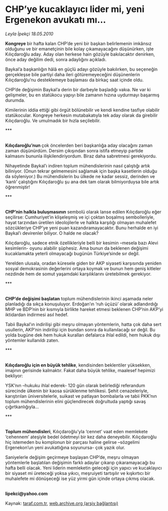 # CHP’ye kucaklayıcı lider mi, yeni Ergenekon avukatı mı...

*Leyla İpekçi 18.05.2010*

<div class="yazi"><p><b>Kongreye </b>bir hafta kalan CHP’de yeni bir başkan belirlemenin imkânsız olduğunu ve bir emanetçinin bile kolay çıkamayacağını düşünürken, işte Kılıçdaroğlu aday. Aday olan herkese hain gözüyle bakılacaktır denirken, önce aday değilim dedi, sonra adaylığını açıkladı. </p>
<p>Baykal’a başkanlığın hâlâ en güçlü adayı gözüyle bakılırken, bu seçeneğin gerçekleşse bile partiyi daha ileri götüremeyeceğini düşünenlerin Kılıçdaroğlu’nu desteklemeye başlaması da birkaç saat içinde oldu. </p>
<p>CHP’de değişimin Baykal’a derin bir darbeyle başladığı vakıa. Ne var ki gelişmeler, bu en statükocu yapıyı bile zamanın hızına uydurmayı başarmış durumda. </p>
<p>Kimilerinin iddia ettiği gibi örgüt bölünebilir ve kendi kendine tasfiye olabilir statükocular. Kongreye herkesin mutabakatıyla tek aday olarak da girebilir Kılıçdaroğlu. Ve umulmadık bir hızla seçilebilir. </p>
<p>***</p>
<p><b><br/>Kılıçdaroğlu’nun </b>çok öncelerden beri başkanlığa aday olacağını zaman zaman düşünürdüm. Dersim çıkışından sonra istifa etmeyip partide kalmasını bununla ilişkilendiriyordum. Biraz daha sabretmesi gerekiyordu.</p>
<p>Nihayetinde Baykal’ı indiren toplum mühendislerinin nasıl çalıştığı artık biliniyor. (Onun tekrar gelmemesini sağlamak için başka kasetlerin olduğu da söyleniyor.) Bu mühendislerin bu ülkede ne kadar sessiz, derinden ve ‘kanlı’ çalıştığını Kılıçdaroğlu şu ana dek tam olarak bilmiyorduysa bile artık öğrenmiştir!</p>
<p>***</p>
<p><b><br/>CHP’nin halkla buluşmasının</b> sembolü olarak lanse edilen Kılıçdaroğlu eğer seçilirse: Cumhuriyet’in klişeleşmiş ve içi çoktan boşalmış sembolleriyle, hayat tarzından üretilen ideolojilerle ve halkta karşılığı olmayan muhalefet sözcükleriye CHP’ye yeni puan kazandıramayacaktır. Bunu herhalde en iyi Baykal’ı devirenler biliyor. O halde ne olacak?</p>
<p>Kılıçdaroğlu, sadece etnik özellikleriyle belli bir kesimin –mesela bazı Alevi kesimlerin- oyunu alabilir şüphesiz. Ama bunun da beklenen değişimi kucaklamakta yeterli olmayacağı bugünün Türkiye’sinde sır değil.</p>
<p>Yerelden ulusala, oradan küresele giden bir AKP siyaseti karşısında yeniden sosyal demokrasinin değerlerini ortaya koymak ve bunun hem geniş kitleler nezdinde hem de somut yaşamdaki karşılıklarını üretebilmek gerekiyor. </p>
<p>***</p>
<p><b><br/>CHP’de değişimi başlatan</b> toplum mühendislerinin ikinci aşamada neler planladığı da sıkça konuşuluyor. Erdoğan’ın ‘ruh üçüzü’ olarak adlandırdığı MHP ve BDP’nin bir kısmıyla birlikte hareket etmesi beklenen CHP’nin AKP’yi iktidardan indirmesi asıl hedef.</p>
<p>Tabii Baykal’ın indirilişi gibi meşru olmayan yöntemlerin, hatta çok daha sert usullerin, AKP’nin indirilişi için bundan sonra da kullanılacağı sır değil. Bu yolda bugüne dek hem hukuk kuralları defalarca ihlal edildi, hem hukuk dışı yöntemler kullanıldı zaten.</p>
<p>***</p>
<p><b><br/>Kılıçdaroğlu için en büyük tehlike</b>, kendisinden beklentiler yüksekken, imajının gerisinde kalmaktır. Fakat daha büyük tehlike, maalesef hepimizi bekliyor: </p>
<p>YSK’nın –hukuku ihlal ederek- 120 gün olarak belirlediği referandum sürecinde ülkenin bir kaosa sürüklenme tehlikesi. Şehit cenazeleriyle, karıştırılan üniversitelerle, suikast ve patlayan bombalarla ve tabii PKK’nın toplum mühendislerinin elini güçlendirecek doğrultuda yaptığı savaş çığırtkanlığıyla... </p>
<p>***</p>
<p><b><br/>Toplum mühendisleri</b>, Kılıçdaroğlu’yla ‘cennet’ vaat eden memlekete ‘cehennem’ ateşiyle bedel ödetmeyi bir kez daha deneyebilir. Kılıçdaroğlu hiç istemeden bu komplonun bir parçası haline gelirse –sözgelimi Ergenekon’un yeni avukatlığına soyunursa- çok yazık olur. </p>
<p>Saniyelerle değişim geçirmeye başlayan CHP’de,<b> </b>meşru olmayan yöntemlerle başlatılan değişimin farklı adaylar çıkarıp çıkaramayacağı bu hafta belli olacak. Yeni liderin memleketin geleceği için yapıcı ve kucaklayıcı bir siyaset mi üreteceği yoksa yıkıcı, meşruiyeti tartışılır ve kışkırtıcı bir muhalefete mi dönüşeceği ise yüz yirmi gün içinde ortaya çıkmış olacak.</p>
<p><b><br/>lipekci@yahoo.com</b></p></div>

Kaynak: [taraf.com.tr](http://www.taraf.com.tr:80/leyla-ipekci/makale-chp-ye-kucaklayici-lider-mi-yeni-ergenekon.htm), [web.archive.org (arşiv bağlantısı)](http://web.archive.org/web/20100519120845/http://www.taraf.com.tr:80/leyla-ipekci/makale-chp-ye-kucaklayici-lider-mi-yeni-ergenekon.htm)
